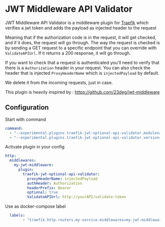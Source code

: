 # JWT Middleware API Validator

JWT Middleware API Validator is a middleware plugin for [Traefik](https://github.com/containous/traefik) which verifies a jwt token and adds the payload as injected header to the request


Meaning that if the authorization code is in the request, it will get checked, and if it does, the request will go through.
The way the request is checked is by sending a GET request to a specific endpoint that you can override with `ValidateAPIUrl`. 
If it returns a 200 response, it will go through.

If you want to check that a request is authenticated you'll need to verify that there is a `Authorization` header in your request.
You can also check the header that is injected `ProxyHeaderName`  which is `injectedPayload` by default.

We delete it from the incoming requests, just in case.

This plugin is heavily inspired by : https://github.com/23deg/jwt-middleware 



## Configuration

Start with command
```yaml
command:
  - "--experimental.plugins.traefik-jwt-optional-api-validator.modulename=github.com/sorasful/traefik-jwt-optional-api-validator"
  - "--experimental.plugins.traefik-jwt-optional-api-validator.version=v0.0.14"
```

Activate plugin in your config  

```yaml
http:
  middlewares:
    my-jwt-middleware:
      plugin:
        traefik-jwt-optional-api-validator:
          proxyHeaderName: injectedPayload
          authHeader: Authorization
          headerPrefix: Bearer
          optional: true
          ValidateAPIUrl: http://yourAPI/validate-token
```

Use as docker-compose label  
```yaml
  labels:
        - "traefik.http.routers.my-service.middlewares=my-jwt-middleware@file"
```
